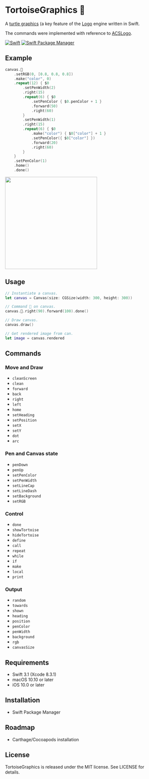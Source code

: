# TortoiseGraphics 🐢

A  [turtle graphics](https://en.wikipedia.org/wiki/Turtle_graphics) (a key feature of the [Logo](https://en.wikipedia.org/wiki/Logo_(programming_language)) engine written in Swift.

The commands were implemented with reference to [ACSLogo](http://www.alancsmith.co.uk/logo).

[![Swift](https://img.shields.io/badge/Swift-3.1-blue.svg)](hhttps://swift.org)
[![Swift Package Manager](https://img.shields.io/badge/Swift%20Package%20Manager-compatible-brightgreen.svg)](https://swift.org/package-manager/)

## Example

```swift
canvas.🐢
    .setRGB(0, [0.8, 0.8, 0.8])
    .make("color", 0)
    .repeat(12) { $0
        .setPenWidth(2)
        .right(15)
        .repeat(6) { $0
            .setPenColor { $0.penColor + 1 }
            .forward(50)
            .right(60)
        }
        .setPenWidth(1)
        .right(15)
        .repeat(6) { $0
            .make("color") { $0["color"] + 1 }
            .setPenColor({ $0["color"] })
            .forward(20)
            .right(60)
        }
    }
    .setPenColor(1)
    .home()
    .done()
```

<img src="https://github.com/temoki/TortoiseGraphics/blob/master/example.png" width="300" />


## Usage

```swift
// Instantiate a canvas.
let canvas = Canvas(size: CGSize(width: 300, height: 300))

// Command 🐢 on canvas.
canvas.🐢.right(90).forward(100).done()

// Draw canvas.
canvas.draw()

// Get rendered image from can.
let image = canvas.rendered
```

## Commands

### Move and Draw

* `cleanScreen`
* `clean`
* `forward`
* `back`
* `right`
* `left`
* `home`
* `setHeading`
* `setPosition`
* `setX`
* `setY`
* `dot`
* `arc`

### Pen and Canvas state

* `penDown`
* `penUp`
* `setPenColor`
* `setPenWidth`
* `setLineCap`
* `setLineDash`
* `setBackground`
* `setRGB`

### Control

* `done`
* `showTortoise`
* `hideTortoise`
* `define`
* `call`
* `repeat`
* `while`
* `if`
* `make`
* `local`
* `print`

### Output

* `random`
* `towards`
* `shown`
* `heading`
* `position`
* `penColor`
* `penWidth`
* `background`
* `rgb`
* `canvasSize`


## Requirements

* Swift 3.1 (Xcode 8.3.1)
* macOS 10.10 or later
* iOS 10.0 or later

## Installation

* Swift Package Manager

## Roadmap

* Carthage/Cocoapods installation

## License

TortoiseGraphics is released under the MIT license. See LICENSE for details.
